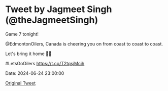 # Tweet by Jagmeet Singh (@theJagmeetSingh)

Game 7 tonight!

@EdmontonOilers, Canada is cheering you on from coast to coast to coast.

Let's bring it home 🤙🏽

#LetsGoOilers https://t.co/T2tqsjMcih

Date: 2024-06-24 23:00:00

[Original Tweet](https://x.com/theJagmeetSingh/status/1805375350131802303)

